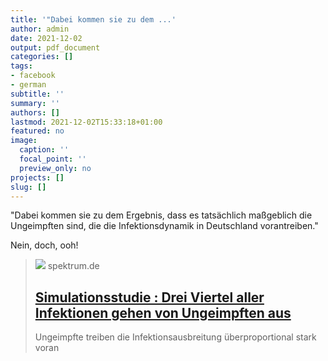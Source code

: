 ```yaml
---
title: '"Dabei kommen sie zu dem ...'
author: admin
date: 2021-12-02
output: pdf_document
categories: []
tags:
- facebook
- german
subtitle: ''
summary: ''
authors: []
lastmod: 2021-12-02T15:33:18+01:00
featured: no
image:
  caption: ''
  focal_point: ''
  preview_only: no
projects: []
slug: []
---
```

"Dabei kommen sie zu dem Ergebnis, dass es tatsächlich maßgeblich die Ungeimpften sind, die die Infektionsdynamik in Deutschland vorantreiben."

Nein, doch, ooh!
> [![](https://static.spektrum.de/fm/912/266365240_pa.jpg?f=1920x1080)](https://www.spektrum.de/news/simulation-drei-viertel-aller-infektionen-gehen-von-ungeimpften-aus/1955194)
> spektrum.de
> ## [Simulationsstudie : Drei Viertel aller Infektionen gehen von Ungeimpften aus](https://www.spektrum.de/news/simulation-drei-viertel-aller-infektionen-gehen-von-ungeimpften-aus/1955194)
>
>Ungeimpfte treiben die Infektionsausbreitung überproportional stark voran

